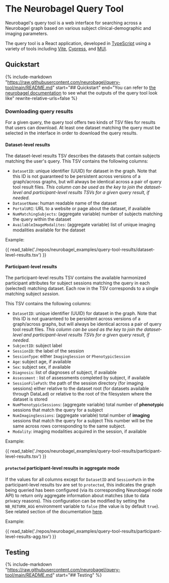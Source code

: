 # The Neurobagel Query Tool

Neurobagel's query tool is a web interface for searching across a Neurobagel graph based on various subject clinical-demographic and imaging parameters.

The query tool is a React application, developed in [TypeScript](https://www.typescriptlang.org/) using a variety of tools including [Vite](https://vitejs.dev/), [Cypress](https://www.cypress.io/), and [MUI](https://mui.com/).

## Quickstart
{%
   include-markdown "https://raw.githubusercontent.com/neurobagel/query-tool/main/README.md"
   start="## Quickstart"
   end="You can refer to [the neurobagel documentation](https://neurobagel.org/query_tool/#downloading-query-results) to see what the outputs of the query tool look like"
   rewrite-relative-urls=false
%}

### Downloading query results

For a given query, the query tool offers two kinds of TSV files for results that users can download. 
At least one dataset matching the query must be selected in the interface in order to download the query results.

#### Dataset-level results

The dataset-level results TSV describes the datasets that contain subjects matching the user's query.
This TSV contains the following columns:

- `DatasetID`: unique identifier (UUID) for dataset in the graph. 
Note that this ID is not guaranteed to be persistent across versions of a graph/across graphs, but will always be identical across a pair of query tool result files. 
_This column can be used as the key to join the dataset-level and participant-level results TSVs for a given query result, if needed._
- `DatasetName`: human readable name of the dataset
- `PortalURI`: URL to a website or page about the dataset, if available
- `NumMatchingSubjects`: (aggregate variable) number of subjects matching the query within the dataset
- `AvailableImageModalites`: (aggregate variable) list of unique imaging modalities available for the dataset

Example:

{{ read_table('./repos/neurobagel_examples/query-tool-results/dataset-level-results.tsv') }}

#### Participant-level results

The participant-level results TSV contains the available harmonized participant attributes for subject sessions matching the query in each (selected) matching dataset.
Each row in the TSV corresponds to a single matching subject _session_.

This TSV contains the following columns:

- `DatasetID`: unique identifier (UUID) for dataset in the graph. 
Note that this ID is not guaranteed to be persistent across versions of a graph/across graphs, but will always be identical across a pair of query tool result files. 
_This column can be used as the key to join the dataset-level and participant-level results TSVs for a given query result, if needed._
- `SubjectID`: subject label
- `SessionID`: the label of the session
- `SessionType`: either `ImagingSession` or `PhenotypicSession`
- `Age`: subject age, if available
- `Sex`: subject sex, if available
- `Diagnosis`: list of diagnoses of subject, if available
- `Assessment` : list of assessments completed by subject, if available
- `SessionFilePath`: the path of the session directory (for imaging sessions) either relative to the dataset root (for datasets available through DataLad) or relative to the root of the filesystem where the dataset is stored
- `NumPhenotypicSessions`: (aggregate variable) total number of **phenotypic** sessions that match the query for a subject
- `NumImagingSessions`: (aggregate variable) total number of **imaging** sessions that match the query for a subject
This number will be the same across rows corresponding to the same subject.
- `Modality`: imaging modalities acquired in the session, if available

Example:

{{ read_table('./repos/neurobagel_examples/query-tool-results/participant-level-results.tsv') }}

#### `protected` participant-level results in aggregate mode

If the values for all columns except for `DatasetID` and `SessionPath` in the participant-level results tsv are set to `protected`, this indicates the graph being queried has been configured (via its corresponding Neurobagel node API) to return only aggregate information about matches (due to data privacy reasons). 
This configuration can be modified by setting the `NB_RETURN_AGG` environment variable to `false` (the value is by default `true`). 
See related section of the documentation [here](https://neurobagel.org/infrastructure/#set-the-environment-variables).

Example:

{{ read_table('./repos/neurobagel_examples/query-tool-results/participant-level-results-agg.tsv') }}

## Testing
{%
   include-markdown "https://raw.githubusercontent.com/neurobagel/query-tool/main/README.md"
   start="## Testing"
%}
